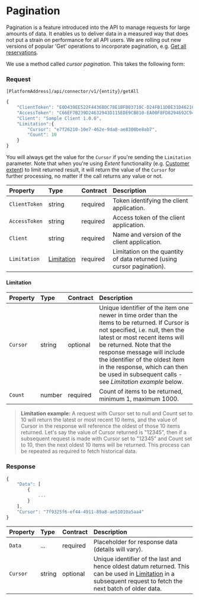 # Pagination

Pagination is a feature introduced into the API to manage requests for large amounts of data.
It enables us to deliver data in a measured way that does not put a strain on performance for all API users.
We are rolling out new versions of popular 'Get' operations to incorporate pagination, e.g. [Get all reservations](../operations/reservations.md#get-all-reservations).

We use a method called _cursor pagination_. This takes the following form:

### Request

`[PlatformAddress]/api/connector/v1/{entity}/getAll`

```javascript
{
    "ClientToken": "E0D439EE522F44368DC78E1BFB03710C-D24FB11DBE31D4621C4817E028D9E1D",
    "AccessToken": "C66EF7B239D24632943D115EDE9CB810-EA00F8FD8294692C940F6B5A8F9453D",
    "Client": "Sample Client 1.0.0",
    "Limitation":{
        "Cursor": "e7f26210-10e7-462e-9da8-ae8300be8ab7",
        "Count": 10
    }
}
```

You will always get the value for the `Cursor` if you're sending the `Limitation` parameter. Note that when you're using _Extent_ functionality (e.g. [Customer extent](../operations/customers.md#customer-extent)) to limit returned result, it will return the value of the `Cursor` for further processing, no matter if the call returns any value or not.

| Property | Type | Contract | Description |
| :-- | :-- | :-- | :-- |
| `ClientToken` | string | required | Token identifying the client application. |
| `AccessToken` | string | required | Access token of the client application. |
| `Client` | string | required | Name and version of the client application. |
| `Limitation` | [Limitation](#limitation) | required | Limitation on the quantity of data returned (using cursor pagination). |

#### Limitation

| Property | Type | Contract | Description |
| :-- | :-- | :-- | :-- |
| `Cursor` | string | optional | Unique identifier of the item one newer in time order than the items to be returned. If Cursor is not specified, i.e. null, then the latest or most recent items will be returned. Note that the response message will include the identifier of the oldest item in the response, which can then be used in subsequent calls - see _Limitation example_ below. |
| `Count` | number | required | Count of items to be returned, minimum 1, maximum 1000. |

> **Limitation example:**
> A request with Cursor set to null and Count set to 10 will return the latest or most recent 10 items, and the value of Cursor in the response will reference the oldest of those 10 items returned.
> Let's say the value of Cursor returned is "12345", then if a subsequent request is made with Cursor set to "12345" and Count set to 10, then the next oldest 10 items will be returned.
> This process can be repeated as required to fetch historical data.

### Response

```javascript
{
    "Data": [
        {
        	...
        }
    ],
    "Cursor": "7f9325f6-ef44-4911-89a8-ae51010a5aa4"
}
```

| Property | Type | Contract | Description |
| :-- | :-- | :-- | :-- |
| `Data` | ... | required | Placeholder for response data (details will vary). |
| `Cursor` | string | optional | Unique identifier of the last and hence oldest datum returned. This can be used in [Limitation](#limitation) in a subsequent request to fetch the next batch of older data. |
